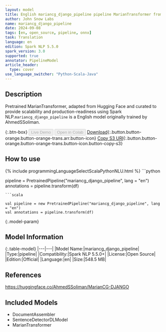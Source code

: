 ```yaml
---
layout: model
title: English mariancg_django_pipeline pipeline MarianTransformer from AhmedSSoliman
author: John Snow Labs
name: mariancg_django_pipeline
date: 2024-09-08
tags: [en, open_source, pipeline, onnx]
task: Translation
language: en
edition: Spark NLP 5.5.0
spark_version: 3.0
supported: true
annotator: PipelineModel
article_header:
  type: cover
use_language_switcher: "Python-Scala-Java"
---
```


## Description

Pretrained MarianTransformer, adapted from Hugging Face and curated to provide scalability and production-readiness using Spark NLP.`mariancg_django_pipeline` is a English model originally trained by AhmedSSoliman.

{:.btn-box}
<button class="button button-orange" disabled>Live Demo</button>
<button class="button button-orange" disabled>Open in Colab</button>
[Download](https://s3.amazonaws.com/auxdata.johnsnowlabs.com/public/models/mariancg_django_pipeline_en_5.5.0_3.0_1725796025671.zip){:.button.button-orange.button-orange-trans.arr.button-icon}
[Copy S3 URI](s3://auxdata.johnsnowlabs.com/public/models/mariancg_django_pipeline_en_5.5.0_3.0_1725796025671.zip){:.button.button-orange.button-orange-trans.button-icon.button-copy-s3}

## How to use



<div class="tabs-box" markdown="1">
{% include programmingLanguageSelectScalaPythonNLU.html %}
```python

pipeline = PretrainedPipeline("mariancg_django_pipeline", lang = "en")
annotations =  pipeline.transform(df)   

```
```scala

val pipeline = new PretrainedPipeline("mariancg_django_pipeline", lang = "en")
val annotations = pipeline.transform(df)

```
</div>

{:.model-param}
## Model Information

{:.table-model}
|---|---|
|Model Name:|mariancg_django_pipeline|
|Type:|pipeline|
|Compatibility:|Spark NLP 5.5.0+|
|License:|Open Source|
|Edition:|Official|
|Language:|en|
|Size:|548.5 MB|

## References

https://huggingface.co/AhmedSSoliman/MarianCG-DJANGO

## Included Models

- DocumentAssembler
- SentenceDetectorDLModel
- MarianTransformer